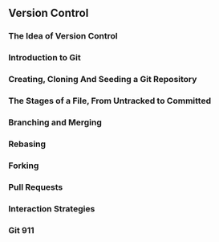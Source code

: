 ## Version Control

### The Idea of Version Control

### Introduction to Git

### Creating, Cloning And Seeding a Git Repository

### The Stages of a File, From Untracked to Committed

### Branching and Merging

### Rebasing

### Forking 

### Pull Requests

### Interaction Strategies

### Git 911